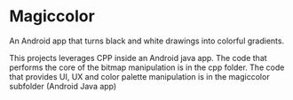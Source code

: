 # Magiccolor
An Android app that turns black and white drawings into colorful gradients.


This projects leverages CPP inside an Android java app.
The code that performs the core of the bitmap manipulation is in the cpp folder.
The code that provides UI, UX and color palette manipulation is in the magiccolor subfolder (Android Java app)
